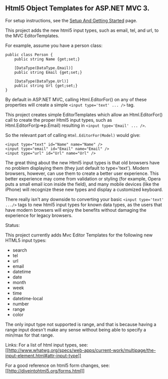 ## Html5 Object Templates for ASP.NET MVC 3.

For setup instructions, see the [Setup And Getting Started](https://github.com/srkirkland/Html5MvcTemplates/wiki/Setup-And-Getting-Started) page.

This project adds the new html5 input types, such as email, tel, and url, to the MVC EditorTemplates.

For example, assume you have a person class:

	public class Person {
	    public string Name {get;set;}

	    [DataType(DataType.Email)]
	    public string Email {get;set;}

	    [DataType(DataType.Url)]
	    public string Url {get;set;}
	}

By default in ASP.NET MVC, calling Html.EditorFor() on any of these properties will create a simple `<input type='text' ... />` tag.

This project creates simple EditorTemplates which allow an Html.EditorFor() call to create the proper Html5 input types, such as Html.EditorFor(p=>p.Email) resulting in `<input type='Email' ... />`.

So the relevant part of calling `Html.EditorFor(Model)` would give:

	<input type="text" id="Name" name="Name" />
	<input type="email" id="Email" name="Email" />
	<input type="url" id="Url" name="Url" />

The great thing about the new Html5 input types is that old browsers have no problem displaying them (they just default to type='text').  Modern browsers, however, can use them to create a better user experience.  This better experience may come from validation or styling (for example, Opera puts a small email icon inside the field), and many mobile devices (like the iPhone) will recognize these new types and display a customized keyboard.

There really isn't any downside to converting your basic `<input type='text' .../>` tags to new html5 input types for known data types, as the users that have modern browsers will enjoy the benefits without damaging the experience for legacy browsers.

Status:

This project currently adds Mvc Editor Templates for the following new HTML5 input types:

* search
* tel
* url
* email
* datetime
* date
* month
* week
* time
* datetime-local
* number
* range
* color

The only input type not supported is range, and that is because having a range input doesn't make any sense without being able to specify a min/max for that range.

Links:
For a list of html input types, see: [[http://www.whatwg.org/specs/web-apps/current-work/multipage/the-input-element.html#attr-input-type]]

For a good reference on html5 form changes, see: [[http://diveintohtml5.org/forms.html]]